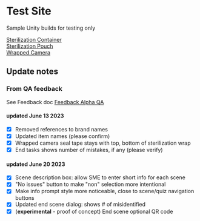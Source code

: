 # Test Site #

Sample Unity builds for testing only

[Sterilization Container](SterilizationContainer)  
[Sterilization Pouch](SterilizationPouch)  
[Wrapped Camera](WrappedCamera)

## Update notes ##

### From QA feedback ###

See Feedback doc [Feedback Alpha QA](https://docs.google.com/document/d/103jgIo_mXU8qBpzMVvhTUolsdcy8MlrS/edit?usp=sharing&ouid=112502391111689148097&rtpof=true&sd=true)

#### updated June 13 2023 ####

- [x] Removed references to brand names
- [x] Updated item names (please confirm)
- [x] Wrapped camera seal tape stays with top, bottom of sterilization wrap
- [x] End tasks shows number of mistakes, if any (please verify)

#### updated June 20 2023 ####

- [x] Scene description box: allow SME to enter short info for each scene
- [x] "No issues" button to make "non" selection more intentional
- [x] Make info prompt style more noticeable, close to scene/quiz navigation buttons
- [x] Updated end scene dialog: shows # of misidentified
- [x] (**experimental** - proof of concept) End scene optional QR code
